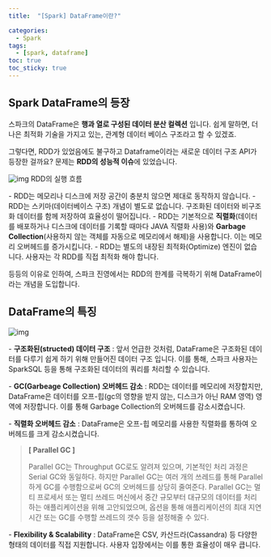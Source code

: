 ```yaml
---
title:  "[Spark] DataFrame이란?"

categories:
  - Spark
tags:
  - [spark, dataframe]
toc: true
toc_sticky: true
---
```


## Spark DataFrame의 등장

스파크의 DataFrame은 **행과 열로 구성된 데이터 분산 컬렉션** 입니다.
쉽게 말하면, 더 나은 최적화 기술을 가지고 있는, 관계형 데이터 베이스 구조라고 할 수 있겠죠.

그렇다면, RDD가 있었음에도 불구하고 Dataframe이라는 새로운 데이터 구조 API가 등장한 걸까요?
문제는 **RDD의 성능적 이슈**에 있었습니다.

![img](https://blog.kakaocdn.net/dn/b9B43p/btqI5RMLGZT/QkN43rDcNYxeTBs4GrbZFK/img.png)  RDD의 실행 흐름



\- RDD는 메모리나 디스크에 저장 공간이 충분치 않으면 제대로 동작하지 않습니다.
\- RDD는 스키마(데이터베이스 구조) 개념이 별도로 없습니다.
 구조화된 데이터와 비구조화 데이터를 함께 저장하여 효율성이 떨어집니다.
\- RDD는 기본적으로 **직렬화**(데이터를 배포하거나 디스크에 데이터를 기록할 때마다 JAVA 직렬화 사용)와 **Garbage Collection**(사용하지 않는 객체를 자동으로 메모리에서 해제)을 사용합니다. 이는 메모리 오버헤드를 증가시킵니다.
\- RDD는 별도의 내장된 최적화(Optimize) 엔진이 없습니다. 사용자는 각 RDD를 직접 최적화 해야 합니다.

등등의 이유로 인하여, 스파크 진영에서는 RDD의 한계를 극복하기 위해 DataFrame이라는 개념을 도입합니다.

 

## **DataFrame의 특징**

![img](https://blog.kakaocdn.net/dn/CTt0A/btqI5zrIPkR/DPmAkYSDqQ1iiOITVPswLK/img.png)



\- **구조화된(structed) 데이터 구조** : 앞서 언급한 것처럼, DataFrame은 구조화된 데이터를 다루기 쉽게 하기 위해 만들어진 데이터 구조 입니다. 이를 통해, 스파크 사용자는 SparkSQL 등을 통해 구조화된 데이터의 쿼리를 처리할 수 있습니다.

\- **GC(Garbeage Collection) 오버헤드 감소** : RDD는 데이터를 메모리에 저장합지만, DataFrame은 데이터를 오프-힙(gc의 영향을 받지 않는, 디스크가 아닌 RAM 영역) 영역에 저장합니다. 이를 통해 Garbage Collection의 오버헤드를 감소시켰습니다.

\- **직렬화 오버헤드 감소** : DataFrame은 오프-힙 메모리를 사용한 직렬화를 통하여 오버헤드를 크게 감소시켰습니다.

> **[ Parallel GC ]**
>
> Parallel GC는 Throughput GC로도 알려져 있으며, 기본적인 처리 과정은 Serial GC와 동일하다. 하지만 Parallel GC는 여러 개의 쓰레드를 통해 Parallel하게 GC를 수행함으로써 GC의 오버헤드를 상당히 줄여준다. Parallel GC는 멀티 프로세서 또는 멀티 쓰레드 머신에서 중간 규모부터 대규모의 데이터를 처리하는 애플리케이션을 위해 고안되었으며, 옵션을 통해 애플리케이션의 최대 지연 시간 또는 GC를 수행할 쓰레드의 갯수 등을 설정해줄 수 있다.

\- **Flexibility & Scalability** : DataFrame은 CSV, 카산드라(Cassandra) 등 다양한 형태의 데이터를 직접 지원합니다. 사용자 입장에서는 이를 통한 효율성이 매우 큽니다.

